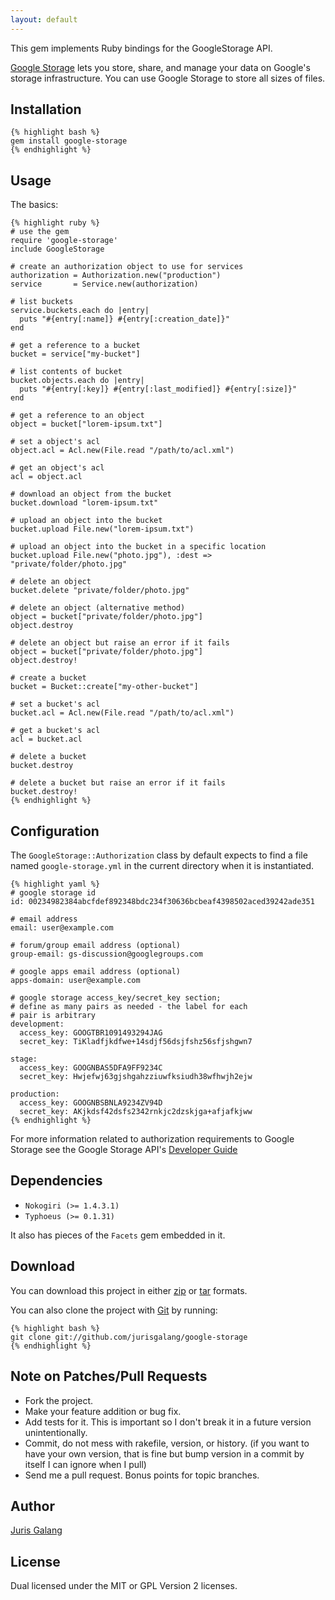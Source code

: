 ```yaml
---
layout: default
---
```

This gem implements Ruby bindings for the GoogleStorage API.

[Google Storage](http://code.google.com/apis/storage/) lets you store, share, and manage your data on Google's 
storage infrastructure. You can use Google Storage to store all sizes of files.

Installation
------------

    {% highlight bash %}
    gem install google-storage
    {% endhighlight %}

Usage
-----    
The basics:

    {% highlight ruby %}
    # use the gem
    require 'google-storage'
    include GoogleStorage
    
    # create an authorization object to use for services
    authorization = Authorization.new("production")
    service       = Service.new(authorization)

    # list buckets
    service.buckets.each do |entry|
      puts "#{entry[:name]} #{entry[:creation_date]}"
    end

    # get a reference to a bucket
    bucket = service["my-bucket"] 

    # list contents of bucket
    bucket.objects.each do |entry|
      puts "#{entry[:key]} #{entry[:last_modified]} #{entry[:size]}"
    end
    
    # get a reference to an object
    object = bucket["lorem-ipsum.txt"]
    
    # set a object's acl
    object.acl = Acl.new(File.read "/path/to/acl.xml")

    # get an object's acl
    acl = object.acl

    # download an object from the bucket
    bucket.download "lorem-ipsum.txt"
    
    # upload an object into the bucket
    bucket.upload File.new("lorem-ipsum.txt")

    # upload an object into the bucket in a specific location
    bucket.upload File.new("photo.jpg"), :dest => "private/folder/photo.jpg" 

    # delete an object
    bucket.delete "private/folder/photo.jpg"

    # delete an object (alternative method)
    object = bucket["private/folder/photo.jpg"]
    object.destroy
    
    # delete an object but raise an error if it fails
    object = bucket["private/folder/photo.jpg"]
    object.destroy!

    # create a bucket
    bucket = Bucket::create["my-other-bucket"]

    # set a bucket's acl
    bucket.acl = Acl.new(File.read "/path/to/acl.xml")

    # get a bucket's acl
    acl = bucket.acl
    
    # delete a bucket
    bucket.destroy

    # delete a bucket but raise an error if it fails
    bucket.destroy!
    {% endhighlight %}

Configuration 
-------------
The `GoogleStorage::Authorization` class by default expects to find a file 
named `google-storage.yml` in the current directory when it is instantiated.

    {% highlight yaml %}
    # google storage id     
    id: 00234982384abcfdef892348bdc234f30636bcbeaf4398502aced39242ade351
    
    # email address 
    email: user@example.com                                             
    
    # forum/group email address (optional)
    group-email: gs-discussion@googlegroups.com                          
    
    # google apps email address (optional)
    apps-domain: user@example.com                                        

    # google storage access_key/secret_key section; 
    # define as many pairs as needed - the label for each
    # pair is arbitrary
    development:                                                         
      access_key: GOOGTBR1091493294JAG                                   
      secret_key: TiKladfjkdfwe+14sdjf56dsjfshz56sfjshgwn7                
                                                                         
    stage:                                                               
      access_key: GOOGNBAS5DFA9FF9234C                                   
      secret_key: Hwjefwj63gjshgahzziuwfksiudh38wfhwjh2ejw                
                                                                         
    production:                                                          
      access_key: GOOGNBSBNLA9234ZV94D                                   
      secret_key: AKjkdsf42dsfs2342rnkjc2dzskjga+afjafkjww                
    {% endhighlight %}

For more information related to authorization requirements to Google Storage
see the Google Storage API's [Developer Guide](https://code.google.com/apis/storage/docs/developer-guide.html#authorization)

Dependencies
------------
* `Nokogiri (>= 1.4.3.1)`
* `Typhoeus (>= 0.1.31)`

It also has pieces of the `Facets` gem embedded in it.

Download
--------
You can download this project in either
[zip](http://github.com/jurisgalang/google-storage/zipball/master) or
[tar](http://github.com/jurisgalang/google-storage/tarball/master") formats.

You can also clone the project with [Git](http://git-scm.com)
by running: 

    {% highlight bash %}
    git clone git://github.com/jurisgalang/google-storage
    {% endhighlight %}

Note on Patches/Pull Requests
-----------------------------
* Fork the project.
* Make your feature addition or bug fix.
* Add tests for it. This is important so I don't break it in a future version 
  unintentionally.
* Commit, do not mess with rakefile, version, or history. (if you want to have 
  your own version, that is fine but bump version in a commit by itself I can 
  ignore when I pull)
* Send me a pull request. Bonus points for topic branches.

Author
------
[Juris Galang](http://github.com/jurisgalang/)

License
-------
Dual licensed under the MIT or GPL Version 2 licenses.
